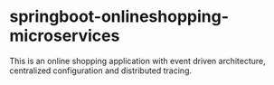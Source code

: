 # springboot-onlineshopping-microservices
This is an online shopping application with event driven architecture, centralized configuration and distributed tracing.

